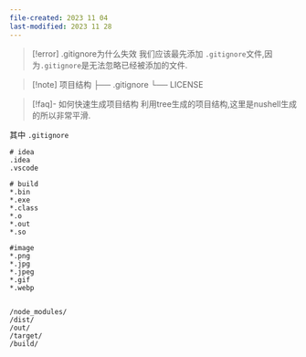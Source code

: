 ```yaml
---
file-created: 2023 11 04
last-modified: 2023 11 28
---
```


>[!error] .gitignore为什么失效 
>我们应该最先添加 `.gitignore`文件,因为`.gitignore`是无法忽略已经被添加的文件.


>[!note] 项目结构
├── .gitignore
└── LICENSE

>[!faq]- 如何快速生成项目结构
>利用tree生成的项目结构,这里是nushell生成的所以非常平滑. 


其中 `.gitignore` 

```.gitignore
# idea 
.idea
.vscode

# build 
*.bin
*.exe
*.class
*.o
*.out
*.so

#image
*.png
*.jpg
*.jpeg
*.gif
*.webp


/node_modules/
/dist/
/out/
/target/
/build/

```


